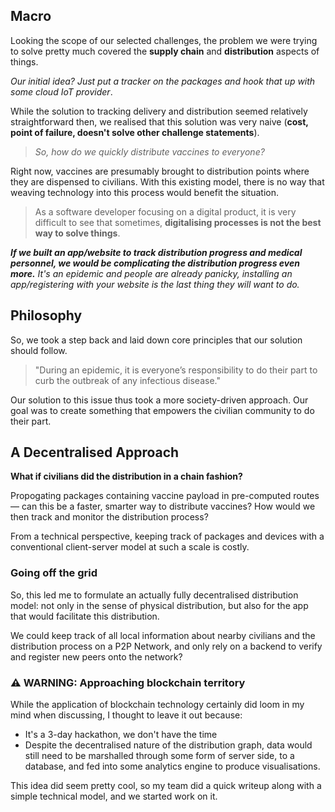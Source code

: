 ## Macro

Looking the scope of our selected challenges, the problem we were trying to solve pretty much covered the **supply chain** and **distribution** aspects of things.

_Our initial idea? Just put a tracker on the packages and hook that up with some cloud IoT provider_.

While the solution to tracking delivery and distribution seemed relatively straightforward then, we realised that this solution was very naive (**cost, point of failure, doesn't solve other challenge statements**).

> _So, how do we quickly distribute vaccines to everyone?_

Right now, vaccines are presumably brought to distribution points where they are dispensed to civilians. With this existing model, there is no way that weaving technology into this process would benefit the situation.

> As a software developer focusing on a digital product, it is very difficult to see that sometimes, **digitalising processes is not the best way to solve things**.

_**If we built an app/website to track distribution progress and medical personnel, we would be complicating the distribution progress even more.** It's an epidemic and people are already panicky, installing an app/registering with your website is the last thing they will want to do._

## Philosophy

So, we took a step back and laid down core principles that our solution should follow.

> "During an epidemic, it is everyone’s responsibility to do their part to curb the outbreak of any infectious disease."

Our solution to this issue thus took a more society-driven approach. Our goal was to create something that empowers the civilian community to do their part.

## A Decentralised Approach

**What if civilians did the distribution in a chain fashion?**

Propogating packages containing vaccine payload in pre-computed routes— can this be a faster, smarter way to distribute vaccines? How would we then track and monitor the distribution process?

From a technical perspective, keeping track of packages and devices with a conventional client-server model at such a scale is costly.

### Going off the grid

So, this led me to formulate an actually fully decentralised distribution model: not only in the sense of physical distribution, but also for the app that would facilitate this distribution.

We could keep track of all local information about nearby civilians and the distribution process on a P2P Network, and only rely on a backend to verify and register new peers onto the network?

### ⚠️ WARNING: Approaching blockchain territory

While the application of blockchain technology certainly did loom in my mind when discussing, I thought to leave it out because:

- It's a 3-day hackathon, we don't have the time
- Despite the decentralised nature of the distribution graph, data would still need to be marshalled through some form of server side, to a database, and fed into some analytics engine to produce visualisations.

This idea did seem pretty cool, so my team did a quick writeup along with a simple technical model, and we started work on it.
